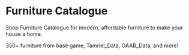 # Furniture Catalogue
 
Shop Furniture Catalogue for modern, affordable furniture to make your house a home. 

350+ furniture from base game, Tamriel_Data, OAAB_Data, and more!
